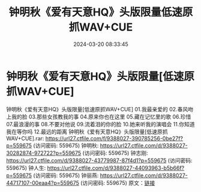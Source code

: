 ﻿---
title: 钟明秋《爱有天意HQ》头版限量低速原抓WAV+CUE
date: 2024-03-20 08:33:45
categories: WAV车载音乐、镜像
tags: 华语中文
---
# 钟明秋《爱有天意HQ》头版限量[低速原抓WAV+CUE]

钟明秋《爱有天意HQ》头版限量[低速原抓WAV+CUE]
01.我最亲爱的
02.春风吻上我的脸
03.那些女孩教我的事
04.原来你也在这里
05.藏在记忆里的歌
06.珍惜
07.最浪漫的事
08.不要对他说
09.流着泪的你的脸
10.她来听我的演唱会
11.你知道我在等你吗
12.最远的距离
钟明秋《爱有天意HQ》头版限量[低速原抓WAV+CUE].rar: https://url27.ctfile.com/f/9388027-390785256-0be27f?p=559675
(访问密码: 559675)
钟明秋: https://url27.ctfile.com/d/9388027-30282874-972722?p=559675
(访问密码: 559675)
钟志刚: https://url27.ctfile.com/d/9388027-43779987-87f4d1?p=559675
(访问密码: 559675)
钟人生: https://url27.ctfile.com/d/9388027-44093963-b5b66f?p=559675
(访问密码: 559675)
钟丽燕: https://url27.ctfile.com/d/9388027-44717107-00eaa4?p=559675
(访问密码: 559675)
原文：[链接](https://blog.sina.com.cn/s/blog_1647c7e76010314sq.html)